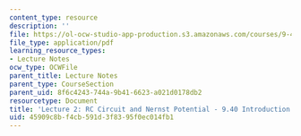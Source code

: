 ```yaml
---
content_type: resource
description: ''
file: https://ol-ocw-studio-app-production.s3.amazonaws.com/courses/9-40-introduction-to-neural-computation-spring-2018/45909c8bf4cb591d3f8395f0ec014fb1_MIT9_40S18_Lec02.pdf
file_type: application/pdf
learning_resource_types:
- Lecture Notes
ocw_type: OCWFile
parent_title: Lecture Notes
parent_type: CourseSection
parent_uid: 8f6c4243-744a-9b41-6623-a021d0178db2
resourcetype: Document
title: 'Lecture 2: RC Circuit and Nernst Potential - 9.40 Introduction to Neural Computation'
uid: 45909c8b-f4cb-591d-3f83-95f0ec014fb1
---
```


